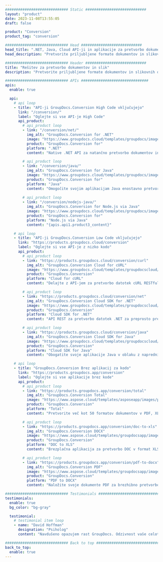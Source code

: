 ```yaml
---
############################# Static ############################
layout: "product"
date: 2023-11-08T13:55:05
draft: false

product: "Conversion"
product_tag: "conversion"

############################# Head ############################
head_title: ".NET, Java, Cloud API-ji in aplikacije za pretvorbo dokumentov GroupDocs"
head_description: "Pretvorite priljubljene formate dokumentov in slikovnih datotek na katero koli platformo z rešitvami, ki temeljijo na aplikacijah in API-jih."

############################# Header ############################
title: "Rešitev za pretvorbo dokumentov in slik"
description: "Pretvorite priljubljene formate dokumentov in slikovnih datotek na katero koli platformo z rešitvami, ki temeljijo na aplikacijah in API-jih."

############################# APIs ###############################
apis:
  enable: true

  api:
    # api loop
    - title: "API-ji GroupDocs.Conversion High Code vključujejo"
      link: "/conversion/"
      label: "Oglejte si vse API-je High Code"
      api_product:
        # api_product loop
        - link: "/conversion/net/"
          img_alt: "GroupDocs.Conversion for .NET"
          image: "https://www.groupdocs.cloud/templates/groupdocs/images/product-logos/groupdocs-conversion-net.png"
          product: "GroupDocs.Conversion for"
          platform: ".NET"
          content: "Native .NET API za natančno pretvorbo dokumentov in formatov slikovnih datotek v vseh vrstah aplikacij .NET. Podpira dodajanje slikovnih vodnih žigov med pretvorbo."

        # api_product loop
        - link: "/conversion/java/"
          img_alt: "GroupDocs.Conversion for Java"
          image: "https://www.groupdocs.cloud/templates/groupdocs/images/product-logos/groupdocs-conversion-java.png"
          product: "GroupDocs.Conversion for"
          platform: "Java"
          content: "Omogočite svojim aplikacijam Java enostavno pretvorbo med vsemi industrijskimi standardnimi formati dokumentov, vključno z Microsoft Office, PDF, HTML, slikami in številnimi drugimi."
          
        # api_product loop
        - link: "/conversion/nodejs-java/"
          img_alt: "GroupDocs.Conversion for Node.js via Java"
          image: "https://www.groupdocs.cloud/templates/groupdocs/images/product-logos/groupdocs-conversion-nodejs-java.png"
          product: "GroupDocs.Conversion for"
          platform: "Node.js via Java"
          content: "{apis.api1.product3_content}"

    # api loop
    - title: "API-ji GroupDocs.Conversion Low Code vključujejo"
      link: "https://products.groupdocs.cloud/conversion"
      label: "Oglejte si vse API-je z nizko kodo"
      api_product:
        # api_product loop
        - link: "https://products.groupdocs.cloud/conversion/curl"
          img_alt: "GroupDocs.Conversion Cloud for cURL"
          image: "https://www.groupdocs.cloud/templates/groupdocscloud/images/sdk/272x272/groupdocs_conversion-for-curl.png"
          product: "GroupDocs.Conversion"
          platform: "Cloud for cURL"
          content: "Delajte z API-jem za pretvorbo datotek cURL RESTful za preprosto pretvorbo datotek Microsoft Office, PDF, e-pošte, Project, HTML in drugih običajnih formatov datotek v vaših aplikacijah."

        # api_product loop
        - link: "https://products.groupdocs.cloud/conversion/net"
          img_alt: "GroupDocs.Conversion Cloud SDK for .NET"
          image: "https://www.groupdocs.cloud/templates/groupdocscloud/images/sdk/272x272/groupdocs_conversion-for-net.png"
          product: "GroupDocs.Conversion"
          platform: "Cloud SDK for .NET"
          content: "API REST za pretvorbo datotek .NET za preprosto pretvorbo Microsoft Office, PDF, e-pošte, Project, HTML in drugih običajnih formatov datotek na kateri koli platformi z uporabo Cloud SDK."

        # api_product loop
        - link: "https://products.groupdocs.cloud/conversion/java"
          img_alt: "GroupDocs.Conversion Cloud SDK for Java"
          image: "https://www.groupdocs.cloud/templates/groupdocscloud/images/sdk/272x272/groupdocs_conversion-for-java.png"
          product: "GroupDocs.Conversion"
          platform: "Cloud SDK for Java"
          content: "Obogatite svoje aplikacije Java v oblaku z naprednimi funkcijami za pretvorbo dokumentov na kateri koli platformi, ki lahko kliče API-je REST."

    # api loop
    - title: "GroupDocs.Conversion Brez aplikacij za kodo"
      link: "https://products.groupdocs.app/conversion"
      label: "Oglejte si vse aplikacije brez kode"
      api_product:
        # api_product loop
        - link: "https://products.groupdocs.app/conversion/total"
          img_alt: "GroupDocs.Conversion Total"
          image: "https://www.aspose.cloud/templates/asposeapp/images/products/logo/aspose_conversion-app.png"
          product: "GroupDocs.Conversion"
          platform: "Total"
          content: "Pretvorite več kot 50 formatov dokumentov v PDF, XLSX, DOCX, XPS, HTML in druge."

        # api_product loop
        - link: "https://products.groupdocs.app/conversion/doc-to-xls"
          img_alt: "GroupDocs.Conversion DOCX"
          image: "https://www.aspose.cloud/templates/groupdocsapp/images/products/logo/groupdocs_words-app.png"
          product: "GroupDocs.Conversion"
          platform: "DOC to XLS"
          content: "Brezplačna aplikacija za pretvorbo DOC v format XLS iz katerega koli spletnega brskalnika."

        # api_product loop
        - link: "https://products.groupdocs.app/conversion/pdf-to-docx"
          img_alt: "GroupDocs.Conversion PDF"
          image: "https://www.aspose.cloud/templates/groupdocsapp/images/products/logo/groupdocs_pdf-app.png"
          product: "GroupDocs.Conversion"
          platform: "PDF to DOCX"
          content: "Naložite svoje dokumente PDF za brezhibno pretvorbo v format Word (DOCX)."

############################# Testimonials ###############################
testimonials:
  enable: true
  bg_color: "bg-gray"

  testimonial:
    # testimonial item loop
    - name: "David Hoffman"
      designation: "Psiholog"
      content: "Navdušeno opazujem rast GroupDocs. Odzivnost vaše celotne ekipe mi je zelo pomagala, ko se pogovarjam z nekom v GroupDocs, lahko zagotovim, da me nekdo posluša in skrbi za dogajanje."

############################# Back to top ###############################
back_to_top:
  enable: true
---
```


